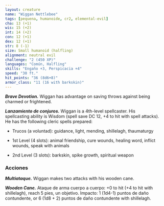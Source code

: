 ```yaml
---
layout: creature
name: "Wiggan Nettlebee"
tags: [pequena, humanoide, cr2, elemental-evil]
cha: 13 (+1)
wis: 15 (+2)
int: 14 (+2)
con: 12 (+1)
dex: 12 (+1)
str: 8 (-1)
size: Small humanoid (halfling)
alignment: neutral evil
challenge: "2 (450 XP)"
languages: "Común, Halfling"
skills: "Engaño +3, Perspicacia +4"
speed: "30 ft."
hit_points: "36 (8d6+8)"
armor_class: "11 (16 with barkskin)"
---
```


***Brave Devotion.*** Wiggan has advantage on saving throws against being charmed or frightened.

***Lanzamiento de conjuros.*** Wiggan is a 4th-level spellcaster. His spellcasting ability is Wisdom (spell save DC 12, +4 to hit with spell attacks). He has the following cleric spells prepared:

* Trucos (a voluntad): guidance, light, mending, shillelagh, thaumaturgy

* 1st Level (4 slots): animal friendship, cure wounds, healing word, inflict wounds, speak with animals

* 2nd Level (3 slots): barkskin, spike growth, spiritual weapon

### Acciones

***Multiataque.*** Wiggan makes two attacks with his wooden cane.

***Wooden Cane.*** Ataque de arma cuerpo a cuerpo: +0 to hit (+4 to hit with shillelagh), reach 5 pies, un objetivo. Impacto: 1 (1d4-1) puntos de daño contundente, or 6 (1d8 + 2) puntos de daño contundente with shillelagh.